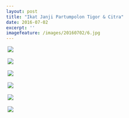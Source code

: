 ```yaml
---
layout: post
title: "Ikat Janji Partumpolon Tigor & Citra"
date: 2016-07-02
excerpt: ''
imagefeature: /images/20160702/6.jpg
---
```


<a href="{{site.bigimageurl}}/images/20160702/1.jpg" class="swipebox" title=""><img src="{{site.staticurl}}/static/wait.gif" class="resize js_show loading_image" data-href="/images/20160702/1.jpg" alt="" /></a>
<noscript><img src="{{site.staticurl}}/s720/images/20160702/1.jpg" /></noscript>

<a href="{{site.bigimageurl}}/images/20160702/2.jpg" class="swipebox" title=""><img src="{{site.staticurl}}/static/wait.gif" class="resize js_show loading_image" data-href="/images/20160702/2.jpg" alt="" /></a>
<noscript><img src="{{site.staticurl}}/s720/images/20160702/2.jpg" /></noscript>

<a href="{{site.bigimageurl}}/images/20160702/3.jpg" class="swipebox" title=""><img src="{{site.staticurl}}/static/wait.gif" class="resize js_show loading_image" data-href="/images/20160702/3.jpg" alt="" /></a>
<noscript><img src="{{site.staticurl}}/s720/images/20160702/3.jpg" /></noscript>

<a href="{{site.bigimageurl}}/images/20160702/4.jpg" class="swipebox" title=""><img src="{{site.staticurl}}/static/wait.gif" class="resize js_show loading_image" data-href="/images/20160702/4.jpg" alt="" /></a>
<noscript><img src="{{site.staticurl}}/s720/images/20160702/4.jpg" /></noscript>

<a href="{{site.bigimageurl}}/images/20160702/5.jpg" class="swipebox" title=""><img src="{{site.staticurl}}/static/wait.gif" class="resize js_show loading_image" data-href="/images/20160702/5.jpg" alt="" /></a>
<noscript><img src="{{site.staticurl}}/s720/images/20160702/5.jpg" /></noscript>

<a href="{{site.bigimageurl}}/images/20160702/6.jpg" class="swipebox" title=""><img src="{{site.staticurl}}/static/wait.gif" class="resize js_show loading_image" data-href="/images/20160702/6.jpg" alt="" /></a>
<noscript><img src="{{site.staticurl}}/s720/images/20160702/6.jpg" /></noscript>


